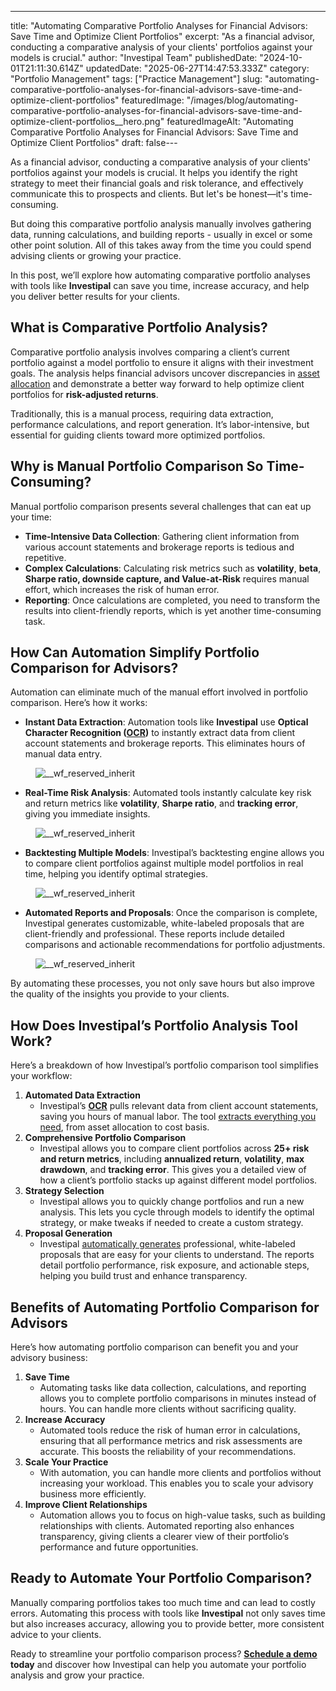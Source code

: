---
title: "Automating Comparative Portfolio Analyses for Financial Advisors: Save Time and Optimize Client Portfolios"
excerpt: "As a financial advisor, conducting a comparative analysis of your clients' portfolios against your models is crucial."
author: "Investipal Team"
publishedDate: "2024-10-01T21:11:30.614Z"
updatedDate: "2025-06-27T14:47:53.333Z"
category: "Portfolio Management"
tags: ["Practice Management"]
slug: "automating-comparative-portfolio-analyses-for-financial-advisors-save-time-and-optimize-client-portfolios"
featuredImage: "/images/blog/automating-comparative-portfolio-analyses-for-financial-advisors-save-time-and-optimize-client-portfolios__hero.png"
featuredImageAlt: "Automating Comparative Portfolio Analyses for Financial Advisors: Save Time and Optimize Client Portfolios"
draft: false---
<p id="">As a financial advisor, conducting a comparative analysis of your clients' portfolios against your models is crucial. It helps you identify the right strategy to meet their financial goals and risk tolerance, and effectively communicate this to prospects and clients. But let's be honest—it's time-consuming.</p><p id="">But doing this comparative portfolio analysis manually involves gathering data, running calculations, and building reports - usually in excel or some other point solution. All of this takes away from the time you could spend advising clients or growing your practice.</p><p id="">In this post, we’ll explore how automating comparative portfolio analyses with tools like <strong id="">Investipal</strong> can save you time, increase accuracy, and help you deliver better results for your clients.</p><h2 id="">What is Comparative Portfolio Analysis?</h2><p id="">Comparative portfolio analysis involves comparing a client’s current portfolio against a model portfolio to ensure it aligns with their investment goals. The analysis helps financial advisors uncover discrepancies in <a href="/features/asset-allocation">asset allocation</a> and demonstrate a better way forward to help optimize client portfolios for <strong id="">risk-adjusted returns</strong>.</p><p id="">Traditionally, this is a manual process, requiring data extraction, performance calculations, and report generation. It’s labor-intensive, but essential for guiding clients toward more optimized portfolios.</p><h2 id="">Why is Manual Portfolio Comparison So Time-Consuming?</h2><p id="">Manual portfolio comparison presents several challenges that can eat up your time:</p><ul id=""><li id=""><strong id="">Time-Intensive Data Collection</strong>: Gathering client information from various account statements and brokerage reports is tedious and repetitive.</li><li id=""><strong id="">Complex Calculations</strong>: Calculating risk metrics such as <strong id="">volatility</strong>, <strong id="">beta</strong>, <strong id="">Sharpe ratio, downside capture, and Value-at-Risk</strong> requires manual effort, which increases the risk of human error.</li><li id=""><strong id="">Reporting</strong>: Once calculations are completed, you need to transform the results into client-friendly reports, which is yet another time-consuming task.</li></ul><h2 id="">How Can Automation Simplify Portfolio Comparison for Advisors?</h2><p id="">Automation can eliminate much of the manual effort involved in portfolio comparison. Here’s how it works:</p><ul id=""><li id=""><strong id="">Instant Data Extraction</strong>: Automation tools like <strong id="">Investipal</strong> use <strong id="">Optical Character Recognition (<a href="/features/automated-statement-scanner">OCR</a>)</strong> to instantly extract data from client account statements and brokerage reports. This eliminates hours of manual data entry.</li></ul><figure id="" class="w-richtext-figure-type-image w-richtext-align-fullwidth" style="max-width:1920px" data-rt-type="image" data-rt-align="fullwidth" data-rt-max-width="1920px"><div id=""><img src="/images/blog/automating-comparative-portfolio-analyse__66e1e8ffe0dd84eec0c6ee68_66e1e66b8a111031d5c1f5fa_.png" loading="lazy" alt="__wf_reserved_inherit" width="auto" height="auto" id=""></div></figure><ul id=""><li id=""><strong id="">Real-Time Risk Analysis</strong>: Automated tools instantly calculate key risk and return metrics like <strong id="">volatility</strong>, <strong id="">Sharpe ratio</strong>, and <strong id="">tracking error</strong>, giving you immediate insights.</li></ul><figure id="" class="w-richtext-figure-type-image w-richtext-align-fullwidth" style="max-width:2240px" data-rt-type="image" data-rt-align="fullwidth" data-rt-max-width="2240px"><div id=""><img src="/images/blog/automating-comparative-portfolio-analyse__66fc658125007780b1ec3632_66fc6453c41f4edf6f60392f_.png" loading="lazy" alt="__wf_reserved_inherit" width="auto" height="auto" id=""></div></figure><ul id=""><li id=""><strong id="">Backtesting Multiple Models</strong>: Investipal’s backtesting engine allows you to compare client portfolios against multiple model portfolios in real time, helping you identify optimal strategies.</li></ul><figure id="" class="w-richtext-figure-type-image w-richtext-align-fullwidth" style="max-width:2240px" data-rt-type="image" data-rt-align="fullwidth" data-rt-max-width="2240px"><div id=""><img src="/images/blog/automating-comparative-portfolio-analyse__66fc658225007780b1ec363b_66fc645b4a4db8c90afc114a_.png" loading="lazy" alt="__wf_reserved_inherit" width="auto" height="auto" id=""></div></figure><ul id=""><li id=""><strong id="">Automated Reports and Proposals</strong>: Once the comparison is complete, Investipal generates customizable, white-labeled proposals that are client-friendly and professional. These reports include detailed comparisons and actionable recommendations for portfolio adjustments.</li></ul><figure id="" class="w-richtext-figure-type-image w-richtext-align-fullwidth" style="max-width:2240px" data-rt-type="image" data-rt-align="fullwidth" data-rt-max-width="2240px"><div id=""><img src="/images/blog/automating-comparative-portfolio-analyse__66e1e900e0dd84eec0c6ee7f_66e1e68880ff78aa82c4f362_.png" loading="lazy" alt="__wf_reserved_inherit" width="auto" height="auto" id=""></div></figure><p id="">By automating these processes, you not only save hours but also improve the quality of the insights you provide to your clients.</p><h2 id="">How Does Investipal’s Portfolio Analysis Tool Work?</h2><p id="">Here’s a breakdown of how Investipal’s portfolio comparison tool simplifies your workflow:</p><ol start=""><li><strong id="">Automated Data Extraction</strong>‍<ul><li>Investipal’s <strong id=""><a href="/features/automated-statement-scanner">OCR</a></strong> pulls relevant data from client account statements, saving you hours of manual labor. The tool <a href="/blog/how-to-extract-account-statement-portfolio-holdings-from-pdfs-using-ai" id="">extracts everything you need</a>, from asset allocation to cost basis.</li></ul></li><li><strong>Comprehensive Portfolio Comparison</strong>‍<ul><li>Investipal allows you to compare client portfolios across <strong id="">25+ risk and return metrics</strong>, including <strong id="">annualized return</strong>, <strong id="">volatility</strong>, <strong id="">max drawdown</strong>, and <strong id="">tracking error</strong>. This gives you a detailed view of how a client’s portfolio stacks up against different model portfolios.<strong>‍</strong></li></ul></li><li><strong>Strategy Selection</strong>‍<ul><li>Investipal allows you to quickly change portfolios and run a new analysis. This lets you cycle through models to identify the optimal strategy, or make tweaks if needed to create a custom strategy.<strong>‍</strong></li></ul></li><li><strong>Proposal Generation</strong><ul><li><strong>‍</strong>Investipal <a href="/blog/how-to-automate-sales-and-compliance-for-rias-maximize-efficiency-with-a-streamlined-process">automatically generates</a> professional, white-labeled proposals that are easy for your clients to understand. The reports detail portfolio performance, risk exposure, and actionable steps, helping you build trust and enhance transparency.</li></ul></li></ol><h2 id="">Benefits of Automating Portfolio Comparison for Advisors</h2><p id="">Here’s how automating portfolio comparison can benefit you and your advisory business:</p><ol start=""><li>‍<strong id="">Save Time</strong><ul><li><strong id="">‍</strong>Automating tasks like data collection, calculations, and reporting allows you to complete portfolio comparisons in minutes instead of hours. You can handle more clients without sacrificing quality.<strong id="">‍</strong></li></ul></li><li><strong id="">Increase Accuracy</strong>‍<ul><li>Automated tools reduce the risk of human error in calculations, ensuring that all performance metrics and risk assessments are accurate. This boosts the reliability of your recommendations.<strong id="">‍</strong></li></ul></li><li><strong id="">Scale Your Practice</strong>‍<ul><li>With automation, you can handle more clients and portfolios without increasing your workload. This enables you to scale your advisory business more efficiently.<strong id="">‍</strong></li></ul></li><li><strong id="">Improve Client Relationships</strong>‍<ul><li>Automation allows you to focus on high-value tasks, such as building relationships with clients. Automated reporting also enhances transparency, giving clients a clearer view of their portfolio’s performance and future opportunities.</li></ul></li></ol><h2 id="">Ready to Automate Your Portfolio Comparison?</h2><p id="">Manually comparing portfolios takes too much time and can lead to costly errors. Automating this process with tools like <strong id="">Investipal</strong> not only saves time but also increases accuracy, allowing you to provide better, more consistent advice to your clients.</p><p id="">Ready to streamline your portfolio comparison process? <a href="/book-a-demo" id=""><strong id="">Schedule a demo </strong></a><strong id="">today</strong> and discover how Investipal can help you automate your portfolio analysis and grow your practice.</p>